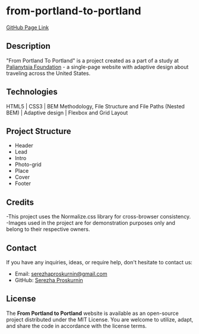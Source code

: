 # from-portland-to-portland

[GitHub Page Link](https://sergeyalexandrowich.github.io/from-portland-to-portland/)

## Description
"From Portland To Portland" is a  project created as a part of a study at [Palianytsia Foundation](https://pgds.xyz/) - a single-page website with adaptive design about traveling across the United States.


## Technologies
HTML5 | CSS3 | BEM Methodology, File Structure and File Paths (Nested BEM) | Adaptive design | Flexbox and Grid Layout


## Project Structure  
+ Header
+ Lead
+ Intro
+ Photo-grid
+ Place
+ Cover
+ Footer


## Credits
-This project uses the Normalize.css library for cross-browser consistency.
-Images used in the project are for demonstration purposes only and belong to their respective owners.

## Contact
If you have any inquiries, ideas, or require help, don't hesitate to contact us:
- Email: serezhaproskurnin@gmail.com
- GitHub: [Serezha Proskurnin](https://github.com/SergeyAlexandrowich)


## License
The **From Portland to Portland** website is available as an open-source project distributed under the MIT License. You are welcome to utilize, adapt, and share the code in accordance with the license terms.

